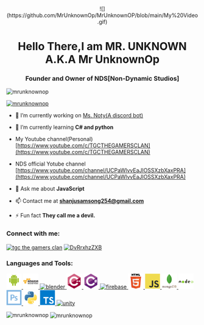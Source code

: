 <p align="center">![](https://github.com/MrUnknownOp/MrUnknownOP/blob/main/My%20Video.gif)</p>

<h1 align="center">Hello There,I am MR. UNKNOWN A.K.A Mr UnknownOp</h1>
<h3 align="center">Founder and Owner of NDS[Non-Dynamic Studios]</h3>

<p align="left"> <img src="https://komarev.com/ghpvc/?username=mrunknownop&label=Profile%20views&color=0e75b6&style=flat" alt="mrunknownop" /> </p>

<p align="left"> <a href="https://github.com/ryo-ma/github-profile-trophy"><img src="https://github-profile-trophy.vercel.app/?username=mrunknownop" alt="mrunknownop" /></a> </p>

- 🔭 I’m currently working on [Ms. Noty(A discord bot)](https://top.gg/bot/774225512373551115)

- 🌱 I’m currently learning **C# and python**

- My Youtube channel(Personal) [https://www.youtube.com/c/TGCTHEGAMERSCLAN](https://www.youtube.com/c/TGCTHEGAMERSCLAN)

- NDS official Yotube channel [https://www.youtube.com/channel/UCPaWlvvEaJlOSSXzbXaxPRA](https://www.youtube.com/channel/UCPaWlvvEaJlOSSXzbXaxPRA)

- 💬 Ask me about **JavaScript**

- 📫 Contact me at **shanjusamsong254@gmail.com**

- ⚡ Fun fact **They call me a devil.**

<h3 align="left">Connect with me:</h3>
<p align="left">
<a href="https://www.youtube.com/c/tgc the gamers clan" target="blank"><img align="center" src="https://raw.githubusercontent.com/rahuldkjain/github-profile-readme-generator/master/src/images/icons/Social/youtube.svg" alt="tgc the gamers clan" height="30" width="40" /></a>
<a href="https://discord.gg/DvRrxhzZXB" target="blank"><img align="center" src="https://raw.githubusercontent.com/rahuldkjain/github-profile-readme-generator/master/src/images/icons/Social/discord.svg" alt="DvRrxhzZXB" height="30" width="40" /></a>
</p>

<h3 align="left">Languages and Tools:</h3>
<p align="left"> <a href="https://developer.android.com" target="_blank"> <img src="https://raw.githubusercontent.com/devicons/devicon/master/icons/android/android-original-wordmark.svg" alt="android" width="40" height="40"/> </a> <a href="https://aws.amazon.com" target="_blank"> <img src="https://raw.githubusercontent.com/devicons/devicon/master/icons/amazonwebservices/amazonwebservices-original-wordmark.svg" alt="aws" width="40" height="40"/> </a> <a href="https://www.blender.org/" target="_blank"> <img src="https://download.blender.org/branding/community/blender_community_badge_white.svg" alt="blender" width="40" height="40"/> </a> <a href="https://www.w3schools.com/cpp/" target="_blank"> <img src="https://raw.githubusercontent.com/devicons/devicon/master/icons/cplusplus/cplusplus-original.svg" alt="cplusplus" width="40" height="40"/> </a> <a href="https://www.w3schools.com/cs/" target="_blank"> <img src="https://raw.githubusercontent.com/devicons/devicon/master/icons/csharp/csharp-original.svg" alt="csharp" width="40" height="40"/> </a> <a href="https://firebase.google.com/" target="_blank"> <img src="https://www.vectorlogo.zone/logos/firebase/firebase-icon.svg" alt="firebase" width="40" height="40"/> </a> <a href="https://www.w3.org/html/" target="_blank"> <img src="https://raw.githubusercontent.com/devicons/devicon/master/icons/html5/html5-original-wordmark.svg" alt="html5" width="40" height="40"/> </a> <a href="https://developer.mozilla.org/en-US/docs/Web/JavaScript" target="_blank"> <img src="https://raw.githubusercontent.com/devicons/devicon/master/icons/javascript/javascript-original.svg" alt="javascript" width="40" height="40"/> </a> <a href="https://www.mongodb.com/" target="_blank"> <img src="https://raw.githubusercontent.com/devicons/devicon/master/icons/mongodb/mongodb-original-wordmark.svg" alt="mongodb" width="40" height="40"/> </a> <a href="https://nodejs.org" target="_blank"> <img src="https://raw.githubusercontent.com/devicons/devicon/master/icons/nodejs/nodejs-original-wordmark.svg" alt="nodejs" width="40" height="40"/> </a> <a href="https://www.photoshop.com/en" target="_blank"> <img src="https://raw.githubusercontent.com/devicons/devicon/master/icons/photoshop/photoshop-line.svg" alt="photoshop" width="40" height="40"/> </a> <a href="https://www.python.org" target="_blank"> <img src="https://raw.githubusercontent.com/devicons/devicon/master/icons/python/python-original.svg" alt="python" width="40" height="40"/> </a> <a href="https://www.typescriptlang.org/" target="_blank"> <img src="https://raw.githubusercontent.com/devicons/devicon/master/icons/typescript/typescript-original.svg" alt="typescript" width="40" height="40"/> </a> <a href="https://unity.com/" target="_blank"> <img src="https://www.vectorlogo.zone/logos/unity3d/unity3d-icon.svg" alt="unity" width="40" height="40"/> </a> </p>

<p><img align="left" src="https://github-readme-stats.vercel.app/api/top-langs?username=mrunknownop&show_icons=true&locale=en&layout=compact" alt="mrunknownop" /></p>

<p>&nbsp;<img align="center" src="https://github-readme-stats.vercel.app/api?username=mrunknownop&show_icons=true&locale=en" alt="mrunknownop" /></p>
